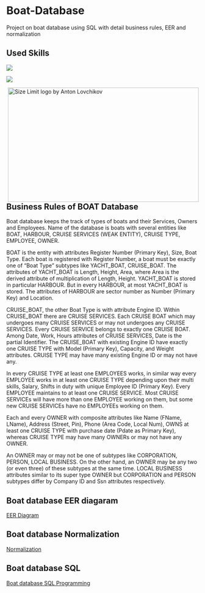 # Boat-Database
Project on boat database using SQL with detail business rules, EER and normalization

## Used Skills

![](https://img.shields.io/badge/Client%20Program-MySQL%20Workbench-informational?style=flat&logo=mysql&logoColor=white&color=2bbc8a)

![](https://img.shields.io/badge/Server-MySQL%20Server-informational?style=flat&logo=mysql&logoColor=white&color=2bbc8a)



<img src="https://cobaltboats.com/wp-content/uploads/2021/11/R4Surf_SimilarModels.png" align="right"
     alt="Size Limit logo by Anton Lovchikov" width="500" height="300">

## Business Rules of BOAT Database

Boat database keeps the track of types of boats and their Services, Owners and Employees. Name of the database is boats with several entities like BOAT, HARBOUR, CRUISE SERVICES (WEAK ENTITY), CRUISE TYPE, EMPLOYEE, OWNER.

BOAT is the entity with attributes Register Number (Primary Key), Size, Boat Type. Each boat is registered with Register Number, a boat must be exactly one of “Boat Type” subtypes like YACHT_BOAT, CRUISE_BOAT. The attributes of YACHT_BOAT is Length, Height, Area, where Area is the derived attribute of multiplication of Length, Height. YACHT_BOAT is stored in particular HARBOUR. But in every HARBOUR, at most YACHT_BOAT is stored. The attributes of HARBOUR are sector number as Number (Primary Key) and Location.

CRUISE_BOAT, the other Boat Type is with attribute Engine ID. Within CRUISE_BOAT there are CRUISE SERVICES. Each CRUISE BOAT which may undergoes many CRUISE SERVICES or may not undergoes any CRUISE SERVICES. Every CRUISE SERVICE belongs to exactly one CRUISE BOAT. Among Date, Work, Hours attributes of CRUISE SERVICES, Date is the partial Identifier. The CRUISE_BOAT with existing Engine ID have exactly one CRUISE TYPE with Model (Primary Key), Capacity, and Weight attributes. CRUISE TYPE may have many existing Engine ID or may not have any.


In every CRUISE TYPE at least one EMPLOYEES works, in similar way every EMPLOYEE works in at least one CRUISE TYPE depending upon their multi skills, Salary, Shifts in duty with unique Employee ID (Primary Key). Every EMPLOYEE maintains to at least one CRUISE SERVICE. Most CRUISE SERVICEs will have more than one EMPLOYEE working on them, but some new CRUISE SERVICEs have no EMPLOYEEs working on them.

Each and every OWNER with composite attributes like Name (FName, LName), Address (Street, Pin), Phone (Area Code, Local Num), OWNS at least one CRUISE TYPE with purchase date (Pdate as Primary Key), whereas CRUISE TYPE may have many OWNERs or may not have any OWNER.


An OWNER may or may not be one of subtypes like CORPORATION, PERSON, LOCAL BUSINESS. On the other hand, an OWNER may be any two (or even three) of these subtypes at the same time. LOCAL BUSINESS attributes similar to its super type OWNER but CORPORATION and PERSON subtypes differ by Company ID and Ssn attributes respectively.

## Boat database EER diagaram 

[EER Diagram](https://github.com/sudheera96/Boat-Database/blob/main/ChitipoluS_EER.pdf)

## Boat database Normalization

[Normalization](https://github.com/sudheera96/Boat-Database/blob/main/ChitipoluS_Normalization.pdf)

## Boat database SQL

[Boat database SQL Programming](https://github.com/sudheera96/Boat-Database/blob/main/ChitipoluS_SQL.txt)





